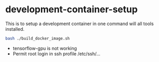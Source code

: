 # development-container-setup

This is to setup a development container in one command will all tools installed.

```bash
bash ./build_docker_image.sh
```

- tensorflow-gpu is not working
- Permit root login in ssh profile /etc/ssh/...
